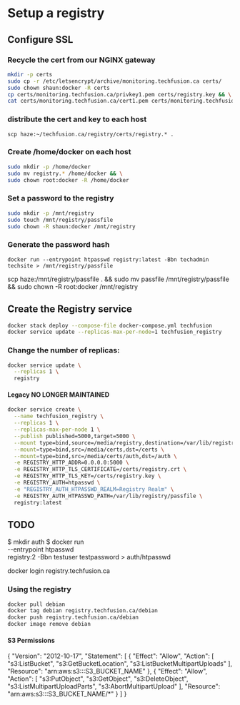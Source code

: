 # Setup a registry
## Configure SSL
### Recycle the cert from our NGINX gateway
```bash
mkdir -p certs
sudo cp -r /etc/letsencrypt/archive/monitoring.techfusion.ca certs/
sudo chown shaun:docker -R certs
cp certs/monitoring.techfusion.ca/privkey1.pem certs/registry.key && \
cat certs/monitoring.techfusion.ca/cert1.pem certs/monitoring.techfusion.ca/chain1.pem > certs/registry.crt
```
### distribute the cert and key to each host
`scp haze:~/techfusion.ca/registry/certs/registry.* .`
### Create /home/docker on each host
```bash
sudo mkdir -p /home/docker
sudo mv registry.* /home/docker && \
sudo chown root:docker -R /home/docker
```
### Set a password to the registry
```bash
sudo mkdir -p /mnt/registry
sudo touch /mnt/registry/passfile
sudo chown -R shaun:docker /mnt/registry
```
### Generate the password hash
`docker run --entrypoint htpasswd registry:latest -Bbn techadmin techsite > /mnt/registry/passfile`

scp haze:/mnt/registry/passfile . && sudo mv passfile /mnt/registry/passfile && sudo chown -R root:docker /mnt/registry

## Create the Registry service

```bash
docker stack deploy --compose-file docker-compose.yml techfusion
docker service update --replicas-max-per-node=1 techfusion_registry
```

### Change the number of replicas:
```bash
docker service update \
  --replicas 1 \
  registry
```

#### Legacy NO LONGER MAINTAINED
```bash
docker service create \
  --name techfusion_registry \
  --replicas 1 \
  --replicas-max-per-node 1 \
  --publish published=5000,target=5000 \
  --mount type=bind,source=/media/registry,destination=/var/lib/registry \
  --mount=type=bind,src=/media/certs,dst=/certs \
  --mount=type=bind,src=/media/certs/auth,dst=/auth \
  -e REGISTRY_HTTP_ADDR=0.0.0.0:5000 \
  -e REGISTRY_HTTP_TLS_CERTIFICATE=/certs/registry.crt \
  -e REGISTRY_HTTP_TLS_KEY=/certs/registry.key \
  -e REGISTRY_AUTH=htpasswd \
  -e "REGISTRY_AUTH_HTPASSWD_REALM=Registry Realm" \
  -e REGISTRY_AUTH_HTPASSWD_PATH=/var/lib/registry/passfile \
  registry:latest
```

## TODO

$ mkdir auth
$ docker run \
  --entrypoint htpasswd \
  registry:2 -Bbn testuser testpassword > auth/htpasswd

docker login registry.techfusion.ca

### Using the registry

```bash
docker pull debian
docker tag debian registry.techfusion.ca/debian
docker push registry.techfusion.ca/debian
docker image remove debian
```

#### S3 Permissions
{
  "Version": "2012-10-17",
  "Statement": [
    {
      "Effect": "Allow",
      "Action": [
        "s3:ListBucket",
        "s3:GetBucketLocation",
        "s3:ListBucketMultipartUploads"
      ],
      "Resource": "arn:aws:s3:::S3_BUCKET_NAME"
    },
    {
      "Effect": "Allow",
      "Action": [
        "s3:PutObject",
        "s3:GetObject",
        "s3:DeleteObject",
        "s3:ListMultipartUploadParts",
        "s3:AbortMultipartUpload"
      ],
      "Resource": "arn:aws:s3:::S3_BUCKET_NAME/*"
    }
  ]
}
